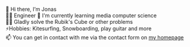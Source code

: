 👋 Hi there, I’m Jonas \
🧑‍💻 Engineer
🌱 I'm currently learning media computer science \
🧙‍♂️ Gladly solve the Rubik's Cube or other problems \
⚡️Hobbies: Kitesurfing, Snowboarding, play guitar and more \
📫 You can get in contact with me via the contact form on [my homepage](https://jonas-hamburg.github.io)

<!---
Jonas-Hamburg/Jonas-Hamburg is a ✨ special ✨ repository because its `README.md` (this file) appears on your GitHub profile.
You can click the Preview link to take a look at your changes.
--->
